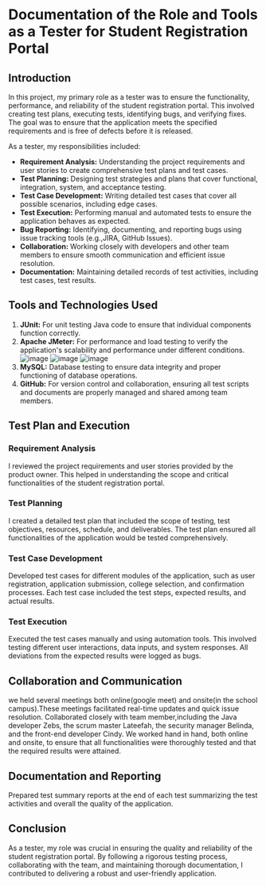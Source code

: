 # Documentation of the Role and Tools as a Tester for Student Registration Portal

## Introduction

In this project, my primary role as a tester was to ensure the functionality, performance, and reliability of the student registration portal. This involved creating test plans, executing tests, identifying bugs, and verifying fixes. The goal was to ensure that the application meets the specified requirements and is free of defects before it is released.

As a tester, my responsibilities included:

- **Requirement Analysis:** Understanding the project requirements and user stories to create comprehensive test plans and test cases.
- **Test Planning:** Designing test strategies and plans that cover functional, integration, system, and acceptance testing.
- **Test Case Development:** Writing detailed test cases that cover all possible scenarios, including edge cases.
- **Test Execution:** Performing manual and automated tests to ensure the application behaves as expected.
- **Bug Reporting:** Identifying, documenting, and reporting bugs using issue tracking tools (e.g.,JIRA, GitHub Issues).
- **Collaboration:** Working closely with developers and other team members to ensure smooth communication and efficient issue resolution.
- **Documentation:** Maintaining detailed records of test activities, including test cases, test results.

## Tools and Technologies Used 

1. **JUnit:** For unit testing Java code to ensure that individual components function correctly.
3. **Apache JMeter:** For performance and load testing to verify the application's scalability and performance under different conditions.
   ![image](https://github.com/NGcodeX/spiderdiplome/blob/madian_branch/WhatsApp%20Image%202024-06-14%20at%2014.23.40_f4c7487f.jpg?raw=true)
   ![image](https://github.com/NGcodeX/spiderdiplome/blob/madian_branch/WhatsApp%20Image%202024-06-14%20at%2015.28.07_bbfa8357.jpg?raw=true)
   ![image](https://github.com/NGcodeX/spiderdiplome/blob/madian_branch/WhatsApp%20Image%202024-06-14%20at%2015.30.08_153170ea.jpg?raw=true)
5. **MySQL:** Database testing to ensure data integrity and proper functioning of database operations.
6. **GitHub:** For version control and collaboration, ensuring all test scripts and documents are properly managed and shared among team members.

## Test Plan and Execution

### Requirement Analysis

I reviewed the project requirements and user stories provided by the product owner. This helped in understanding the scope and critical functionalities of the student registration portal.

### Test Planning

I created a detailed test plan that included the scope of testing, test objectives, resources, schedule, and deliverables. The test plan ensured all functionalities of the application would be tested comprehensively.

### Test Case Development

Developed test cases for different modules of the application, such as user registration, application submission, college selection, and confirmation processes. Each test case included the test steps, expected results, and actual results.

### Test Execution

Executed the test cases manually and using automation tools. This involved testing different user interactions, data inputs, and system responses. All deviations from the expected results were logged as bugs.

## Collaboration and Communication
we held several meetings both online(google meet) and onsite(in the school campus).These meetings facilitated real-time updates and quick issue resolution.
Collaborated closely with team member,including the Java developer Zebs, the scrum master Lateefah, the security manager Belinda, and the front-end developer Cindy. We worked hand in hand, both online and onsite, to ensure that all functionalities were thoroughly tested and that the required results were attained.

## Documentation and Reporting
Prepared test summary reports at the end of each test summarizing the test activities and overall the quality of the application.

## Conclusion

As a tester, my role was crucial in ensuring the quality and reliability of the student registration portal. By following a rigorous testing process, collaborating with the team, and maintaining thorough documentation, I contributed to delivering a robust and user-friendly application.


